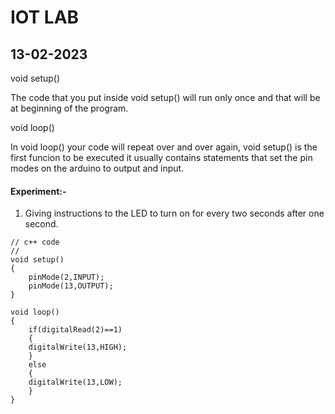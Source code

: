 # IOT LAB
## 13-02-2023

void setup()

The code that you put inside void setup() will run only once and that will be at beginning of the program.

void loop()

In void loop() your code will repeat over and over again, void setup() is the first funcion to be executed it 
usually contains statements that set the pin modes on the arduino to output and input.

#### Experiment:-
1. Giving instructions to the LED to turn on for every two seconds after one second.

```
// c++ code
// 
void setup()
{
    pinMode(2,INPUT);
    pinMode(13,OUTPUT);
}

void loop()
{
    if(digitalRead(2)==1)
    {
    digitalWrite(13,HIGH);
    }
    else
    {
    digitalWrite(13,LOW);
    }
}
```
